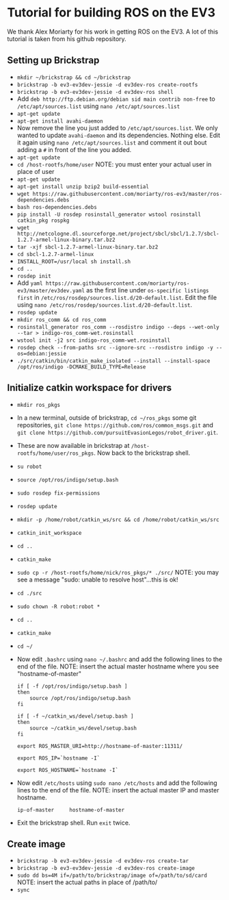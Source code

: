 # Tutorial for building ROS on the EV3

We thank Alex Moriarty for his work in getting ROS on the EV3.  A lot
of this tutorial is taken from his github repository.

## Setting up Brickstrap

- `mkdir ~/brickstrap && cd ~/brickstrap`
- `brickstrap -b ev3-ev3dev-jessie -d ev3dev-ros create-rootfs`
- `brickstrap -b ev3-ev3dev-jessie -d ev3dev-ros shell`
- Add `deb http://ftp.debian.org/debian sid main contrib non-free` to
  `/etc/apt/sources.list` using `nano /etc/apt/sources.list`
- `apt-get update`
- `apt-get install avahi-daemon`
- Now remove the line you just added to `/etc/apt/sources.list`.  We
  only wanted to update `avahi-daemon` and its dependencies.  Nothing
  else.  Edit it again using `nano /etc/apt/sources.list` and comment
  it out bout adding a `#` in front of the line you added.
- `apt-get update`
- `cd /host-rootfs/home/user` NOTE: you must enter your actual user in place of user
- `apt-get update`
- `apt-get install unzip bzip2 build-essential`
- `wget
  https://raw.githubusercontent.com/moriarty/ros-ev3/master/ros-dependencies.debs`
- `bash ros-dependencies.debs`
- `pip install -U rosdep rosinstall_generator wstool rosinstall
  catkin_pkg rospkg`
- `wget
  http://netcologne.dl.sourceforge.net/project/sbcl/sbcl/1.2.7/sbcl-1.2.7-armel-linux-binary.tar.bz2`
- `tar -xjf sbcl-1.2.7-armel-linux-binary.tar.bz2`
- `cd sbcl-1.2.7-armel-linux`
- `INSTALL_ROOT=/usr/local sh install.sh`
- `cd ..`
- `rosdep init`
- Add `yaml
  https://raw.githubusercontent.com/moriarty/ros-ev3/master/ev3dev.yaml`
  as the first line under `os-specific listings first` in
  `/etc/ros/rosdep/sources.list.d/20-default.list`.  Edit the file
  using `nano /etc/ros/rosdep/sources.list.d/20-default.list`.
- `rosdep update`
- `mkdir ros_comm && cd ros_comm`
- `rosinstall_generator ros_comm --rosdistro indigo --deps --wet-only
  --tar > indigo-ros_comm-wet.rosinstall`
- `wstool init -j2 src indigo-ros_comm-wet.rosinstall`
- `rosdep check --from-paths src --ignore-src --rosdistro indigo -y
  --os=debian:jessie`
- `./src/catkin/bin/catkin_make_isolated --install --install-space
  /opt/ros/indigo -DCMAKE_BUILD_TYPE=Release`

## Initialize catkin workspace for drivers
- `mkdir ros_pkgs`
- In a new terminal, outside of brickstrap, `cd ~/ros_pkgs` some git
  repositories, `git clone https://github.com/ros/common_msgs.git` and
  `git clone https://github.com/pursuitEvasionLegos/robot_driver.git`.
- These are now available in brickstrap at
  `/host-rootfs/home/user/ros_pkgs`.  Now back to the brickstrap shell.
- `su robot`
- `source /opt/ros/indigo/setup.bash`
- `sudo rosdep fix-permissions`
- `rosdep update`
- `mkdir -p /home/robot/catkin_ws/src && cd /home/robot/catkin_ws/src`
- `catkin_init_workspace`
- `cd ..`
- `catkin_make`
- `sudo cp -r /host-rootfs/home/nick/ros_pkgs/* ./src/` NOTE: you may 
  see a message "sudo: unable to resolve host"...this is ok!
- `cd ./src`
- `sudo chown -R robot:robot *`
- `cd ..`
- `catkin_make`
- `cd ~/`
- Now edit `.bashrc` using `nano ~/.bashrc` and add the following
  lines to the end of the file. NOTE: insert the actual master hostname where you see
  "hostname-of-master"

  ```
  if [ -f /opt/ros/indigo/setup.bash ]
  then
	  source /opt/ros/indigo/setup.bash
  fi

  if [ -f ~/catkin_ws/devel/setup.bash ]
  then
	  source ~/catkin_ws/devel/setup.bash
  fi

  export ROS_MASTER_URI=http://hostname-of-master:11311/

  export ROS_IP=`hostname -I`

  export ROS_HOSTNAME=`hostname -I`

  ```

- Now edit `/etc/hosts` using `sudo nano /etc/hosts` and add the
  following lines to the end of the file. NOTE: insert the actual master IP
  and master hostname.
  ```
  ip-of-master     hostname-of-master
  ```

- Exit the brickstrap shell.  Run `exit` twice.


## Create image
- `brickstrap -b ev3-ev3dev-jessie -d ev3dev-ros create-tar`
- `brickstrap -b ev3-ev3dev-jessie -d ev3dev-ros create-image`
- `sudo dd bs=4M if=/path/to/brickstrap/image of=/path/to/sd/card` NOTE: insert
  the actual paths in place of /path/to/
- `sync`
